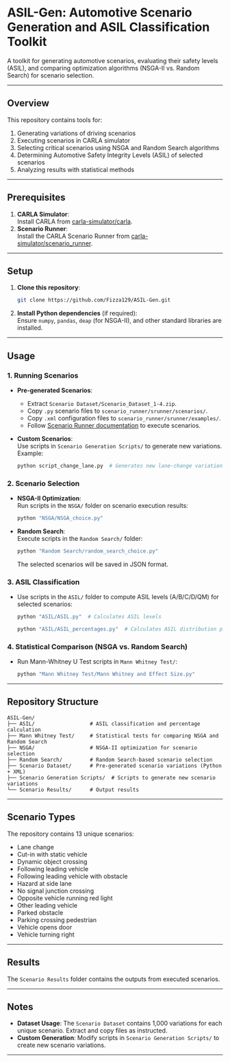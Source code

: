 # ASIL-Gen: Automotive Scenario Generation and ASIL Classification Toolkit

A toolkit for generating automotive scenarios, evaluating their safety levels (ASIL), and comparing optimization algorithms (NSGA-II vs. Random Search) for scenario selection.

---

## Overview

This repository contains tools for:
1. Generating variations of driving scenarios
2. Executing scenarios in CARLA simulator
3. Selecting critical scenarios using NSGA and Random Search algorithms
4. Determining Automotive Safety Integrity Levels (ASIL) of selected scenarios
5. Analyzing results with statistical methods

---

## Prerequisites

1. **CARLA Simulator**:  
   Install CARLA from [carla-simulator/carla](https://github.com/carla-simulator/carla).  
2. **Scenario Runner**:  
   Install the CARLA Scenario Runner from [carla-simulator/scenario_runner](https://github.com/carla-simulator/scenario_runner).  

---

## Setup

1. **Clone this repository**:  
   ```bash
   git clone https://github.com/Fizza129/ASIL-Gen.git
   ```

2. **Install Python dependencies** (if required):  
   Ensure `numpy`, `pandas`, `deap` (for NSGA-II), and other standard libraries are installed.  

---

## Usage

### 1. Running Scenarios
- **Pre-generated Scenarios**:  
  - Extract `Scenario Dataset/Scenario_Dataset_1-4.zip`.  
  - Copy `.py` scenario files to `scenario_runner/srunner/scenarios/`.  
  - Copy `.xml` configuration files to `scenario_runner/srunner/examples/`.  
  - Follow [Scenario Runner documentation](https://github.com/carla-simulator/scenario_runner) to execute scenarios.  

- **Custom Scenarios**:  
  Use scripts in `Scenario Generation Scripts/` to generate new variations. Example:  
  ```bash
  python script_change_lane.py  # Generates new lane-change variations
  ```

### 2. Scenario Selection
- **NSGA-II Optimization**:  
  Run scripts in the `NSGA/` folder on scenario execution results:  
  ```bash
  python "NSGA/NSGA_choice.py"
  ```
- **Random Search**:  
  Execute scripts in the `Random Search/` folder:  
  ```bash
  python "Random Search/random_search_choice.py"
  ```
  The selected scenarios will be saved in JSON format.

### 3. ASIL Classification
- Use scripts in the `ASIL/` folder to compute ASIL levels (A/B/C/D/QM) for selected scenarios:  
  ```bash
  python "ASIL/ASIL.py"  # Calculates ASIL levels
  ```
  ```bash
  python "ASIL/ASIL_percentages.py"  # Calculates ASIL distribution percentages
  ```

### 4. Statistical Comparison (NSGA vs. Random Search)
- Run Mann-Whitney U Test scripts in `Mann Whitney Test/`:  
  ```bash
  python "Mann Whitney Test/Mann Whitney and Effect Size.py"
  ```

---

## Repository Structure

```
ASIL-Gen/  
├── ASIL/                  # ASIL classification and percentage calculation  
├── Mann Whitney Test/     # Statistical tests for comparing NSGA and Random Search  
├── NSGA/                  # NSGA-II optimization for scenario selection  
├── Random Search/         # Random Search-based scenario selection  
├── Scenario Dataset/      # Pre-generated scenario variations (Python + XML)  
├── Scenario Generation Scripts/  # Scripts to generate new scenario variations  
└── Scenario Results/      # Output results 
```

---

## Scenario Types

The repository contains 13 unique scenarios:
- Lane change
- Cut-in with static vehicle
- Dynamic object crossing
- Following leading vehicle
- Following leading vehicle with obstacle
- Hazard at side lane
- No signal junction crossing
- Opposite vehicle running red light
- Other leading vehicle
- Parked obstacle
- Parking crossing pedestrian
- Vehicle opens door
- Vehicle turning right

---

## Results

The `Scenario Results` folder contains the outputs from executed scenarios.

---

## Notes
- **Dataset Usage**: The `Scenario Dataset` contains 1,000 variations for each unique scenario. Extract and copy files as instructed.  
- **Custom Generation**: Modify scripts in `Scenario Generation Scripts/` to create new scenario variations.  

---
